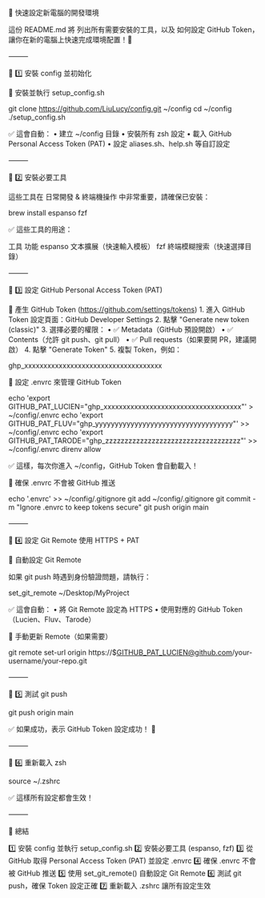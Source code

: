 📌 快速設定新電腦的開發環境

這份 README.md 將 列出所有需要安裝的工具，以及 如何設定 GitHub Token，讓你在新的電腦上快速完成環境配置！🚀

⸻

📌 1️⃣ 安裝 config 並初始化

🔹 安裝並執行 setup_config.sh

git clone https://github.com/LiuLucy/config.git ~/config
cd ~/config
./setup_config.sh

✅ 這會自動：
	•	建立 ~/config 目錄
	•	安裝所有 zsh 設定
	•	載入 GitHub Personal Access Token (PAT)
	•	設定 aliases.sh、help.sh 等自訂設定

⸻

📌 2️⃣ 安裝必要工具

這些工具在 日常開發 & 終端機操作 中非常重要，請確保已安裝：

brew install espanso fzf

✅ 這些工具的用途：

工具	功能
espanso	文本擴展（快速輸入模板）
fzf	終端模糊搜索（快速選擇目錄）



⸻

📌 3️⃣ 設定 GitHub Personal Access Token (PAT)

🔹 產生 GitHub Token (https://github.com/settings/tokens)
	1.	進入 GitHub Token 設定頁面：GitHub Developer Settings
	2.	點擊 "Generate new token (classic)"
	3.	選擇必要的權限：
	•	✅ Metadata（GitHub 預設開啟）
	•	✅ Contents（允許 git push、git pull）
	•	✅ Pull requests（如果要開 PR，建議開啟）
	4.	點擊 "Generate Token"
	5.	複製 Token，例如：

ghp_xxxxxxxxxxxxxxxxxxxxxxxxxxxxxxxxxxxx



🔹 設定 .envrc 來管理 GitHub Token

echo 'export GITHUB_PAT_LUCIEN="ghp_xxxxxxxxxxxxxxxxxxxxxxxxxxxxxxxxxxxx"' > ~/config/.envrc
echo 'export GITHUB_PAT_FLUV="ghp_yyyyyyyyyyyyyyyyyyyyyyyyyyyyyyyyyyy"' >> ~/config/.envrc
echo 'export GITHUB_PAT_TARODE="ghp_zzzzzzzzzzzzzzzzzzzzzzzzzzzzzzzzzzz"' >> ~/config/.envrc
direnv allow

✅ 這樣，每次你進入 ~/config，GitHub Token 會自動載入！

🚨 確保 .envrc 不會被 GitHub 推送

echo '.envrc' >> ~/config/.gitignore
git add ~/config/.gitignore
git commit -m "Ignore .envrc to keep tokens secure"
git push origin main



⸻

📌 4️⃣ 設定 Git Remote 使用 HTTPS + PAT

🔹 自動設定 Git Remote

如果 git push 時遇到身份驗證問題，請執行：

set_git_remote ~/Desktop/MyProject

✅ 這會自動：
	•	將 Git Remote 設定為 HTTPS
	•	使用對應的 GitHub Token（Lucien、Fluv、Tarode）

🔹 手動更新 Remote（如果需要）

git remote set-url origin https://$GITHUB_PAT_LUCIEN@github.com/your-username/your-repo.git



⸻

📌 5️⃣ 測試 git push

git push origin main

✅ 如果成功，表示 GitHub Token 設定成功！ 🚀

⸻

📌 6️⃣ 重新載入 zsh

source ~/.zshrc

✅ 這樣所有設定都會生效！

⸻

📌 總結

1️⃣ 安裝 config 並執行 setup_config.sh
2️⃣ 安裝必要工具 (espanso, fzf)
3️⃣ 從 GitHub 取得 Personal Access Token (PAT) 並設定 .envrc
4️⃣ 確保 .envrc 不會被 GitHub 推送
5️⃣ 使用 set_git_remote() 自動設定 Git Remote
6️⃣ 測試 git push，確保 Token 設定正確
7️⃣ 重新載入 .zshrc 讓所有設定生效
